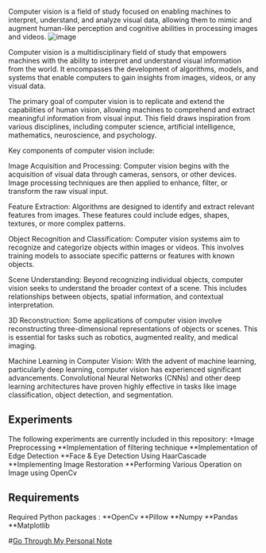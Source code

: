 Computer vision is a field of study focused on enabling machines to interpret, understand, and analyze visual data, allowing them to mimic and augment human-like perception and cognitive abilities in processing images and videos.
![image](https://github.com/MANASNANDMOHAN/Computer_Vision/assets/132326345/7e144216-a898-41ae-9b53-959cb12ff387)

Computer vision is a multidisciplinary field of study that empowers machines with the ability to interpret and understand visual information from the world. 
It encompasses the development of algorithms, models, and systems that enable computers to gain insights from images, videos, or any visual data.

The primary goal of computer vision is to replicate and extend the capabilities of human vision, allowing machines to comprehend and extract meaningful information from visual input. This field draws inspiration from various disciplines, including computer science, artificial intelligence, mathematics, neuroscience, and psychology.

Key components of computer vision include:

Image Acquisition and Processing: Computer vision begins with the acquisition of visual data through cameras, sensors, or other devices. Image processing techniques are then applied to enhance, filter, or transform the raw visual input.

Feature Extraction: Algorithms are designed to identify and extract relevant features from images. These features could include edges, shapes, textures, or more complex patterns.

Object Recognition and Classification: Computer vision systems aim to recognize and categorize objects within images or videos. This involves training models to associate specific patterns or features with known objects.

Scene Understanding: Beyond recognizing individual objects, computer vision seeks to understand the broader context of a scene. This includes relationships between objects, spatial information, and contextual interpretation.

3D Reconstruction: Some applications of computer vision involve reconstructing three-dimensional representations of objects or scenes. This is essential for tasks such as robotics, augmented reality, and medical imaging.

Machine Learning in Computer Vision: With the advent of machine learning, particularly deep learning, computer vision has experienced significant advancements. Convolutional Neural Networks (CNNs) and other deep learning architectures have proven highly effective in tasks like image classification, object detection, and segmentation.

## Experiments
The following experiments are currently included in this repository:
+Image Preprocessing
**Implementation of filtering technique
**Implementation of Edge Detection
**Face & Eye Detection Using HaarCascade
**Implementing Image Restoration
**Performing Various Operation on Image using OpenCv

## Requirements
Required Python packages :
**OpenCv
**Pillow
**Numpy
**Pandas
**Matplotlib

#[Go Through My Personal Note](https://manasnandmohan.notion.site/manasnandmohan/Computer-Vision-aa8e4d00b98a48a4bc1c2324e6fc7a80)
 
